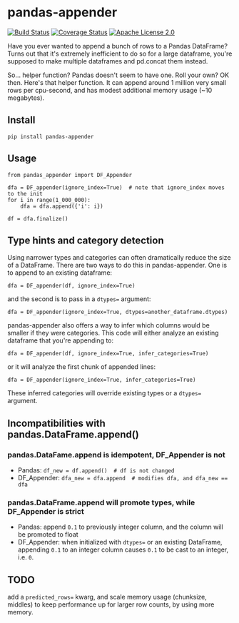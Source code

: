 # pandas-appender

[![Build Status](https://travis-ci.com/wumpus/pandas-appender.svg?branch=master)](https://travis-ci.com/wumpus/pandas-appender) [![Coverage Status](https://coveralls.io/repos/github/wumpus/pandas-appender/badge.svg?branch=master)](https://coveralls.io/github/wumpus/pandas-appender?branch=master) [![Apache License 2.0](https://img.shields.io/github/license/wumpus/pandas-appender.svg)](LICENSE)

Have you ever wanted to append a bunch of rows to a Pandas DataFrame? Turns out that
it's extremely inefficient to do so for a large dataframe, you're supposed to make
multiple dataframes and pd.concat them instead.

So... helper function? Pandas doesn't seem to have one. Roll your own?
OK then. Here's that helper function. It can append around 1 million
very small rows per cpu-second, and has modest additional memory
usage (~10 megabytes).

## Install

`pip install pandas-appender`

## Usage

```
from pandas_appender import DF_Appender

dfa = DF_appender(ignore_index=True)  # note that ignore_index moves to the init
for i in range(1_000_000):
    dfa = dfa.append({'i': i})

df = dfa.finalize()
```

## Type hints and category detection

Using narrower types and categories can often dramatically reduce the size of a
DataFrame. There are two ways to do this in pandas-appender. One is to
append to an existing dataframe:

```
dfa = DF_appender(df, ignore_index=True)
```

and the second is to pass in a `dtypes=` argument:

```
dfa = DF_appender(ignore_index=True, dtypes=another_dataframe.dtypes)
```

pandas-appender also offers a way to infer which columns would be smaller
if they were categories. This code will either analyze an existing dataframe
that you're appending to:
```
dfa = DF_appender(df, ignore_index=True, infer_categories=True)
```
or it will analyze the first chunk of appended lines:
```
dfa = DF_appender(ignore_index=True, infer_categories=True)
```
These inferred categories will override existing types or a `dtypes=` argument.

## Incompatibilities with pandas.DataFrame.append()

### pandas.DataFame.append is idempotent, DF_Appender is not

* Pandas: `df_new = df.append()  # df is not changed`
* DF_Appender: `dfa_new = dfa.append  # modifies dfa, and dfa_new == dfa`

### pandas.DataFrame.append will promote types, while DF_Appender is strict 

* Pandas: append `0.1` to previously integer column, and the column will be promoted to float
* DF_Appender: when initialized with `dtypes=` or an existing DataFrame, appending
`0.1` to an integer column causes `0.1` to be cast to an integer, i.e. `0`.

## TODO

add a `predicted_rows=` kwarg, and scale memory usage (chunksize, middles) to keep
performance up for larger row counts, by using more memory.
